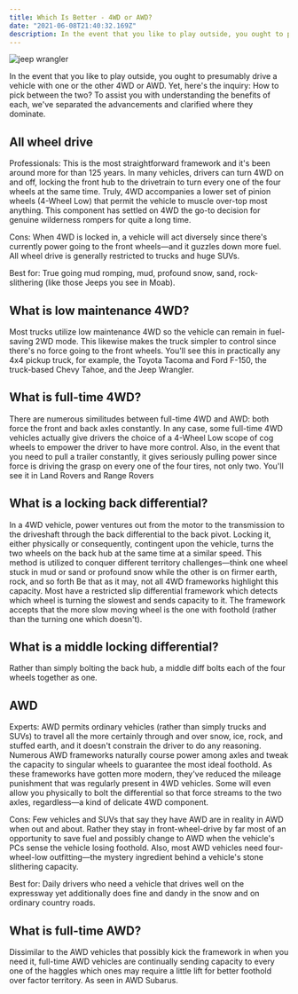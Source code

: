 ```yaml
---
title: Which Is Better - 4WD or AWD? 
date: "2021-06-08T21:40:32.169Z"
description: In the event that you like to play outside, you ought to presumably drive a vehicle with one or the other 4WD or AWD. Yet, here's the inquiry.
---
```


![jeep wrangler](https://i.ibb.co/DYN7RT3/jeep-wrangler.jpg)

In the event that you like to play outside, you ought to presumably drive a vehicle with one or the other 4WD or AWD. Yet, here's the inquiry: How to pick between the two? To assist you with understanding the benefits of each, we've separated the advancements and clarified where they dominate. 

## All wheel drive 

Professionals: This is the most straightforward framework and it's been around more for than 125 years. In many vehicles, drivers can turn 4WD on and off, locking the front hub to the drivetrain to turn every one of the four wheels at the same time. Truly, 4WD accompanies a lower set of pinion wheels (4-Wheel Low) that permit the vehicle to muscle over-top most anything. This component has settled on 4WD the go-to decision for genuine wilderness rompers for quite a long time. 

Cons: When 4WD is locked in, a vehicle will act diversely since there's currently power going to the front wheels—and it guzzles down more fuel. All wheel drive is generally restricted to trucks and huge SUVs. 

Best for: True going mud romping, mud, profound snow, sand, rock-slithering (like those Jeeps you see in Moab). 

## What is low maintenance 4WD? 

Most trucks utilize low maintenance 4WD so the vehicle can remain in fuel-saving 2WD mode. This likewise makes the truck simpler to control since there's no force going to the front wheels. You'll see this in practically any 4x4 pickup truck, for example, the Toyota Tacoma and Ford F-150, the truck-based Chevy Tahoe, and the Jeep Wrangler. 

## What is full-time 4WD? 

There are numerous similitudes between full-time 4WD and AWD: both force the front and back axles constantly. In any case, some full-time 4WD vehicles actually give drivers the choice of a 4-Wheel Low scope of cog wheels to empower the driver to have more control. Also, in the event that you need to pull a trailer constantly, it gives seriously pulling power since force is driving the grasp on every one of the four tires, not only two. You'll see it in Land Rovers and Range Rovers 

## What is a locking back differential? 

In a 4WD vehicle, power ventures out from the motor to the transmission to the driveshaft through the back differential to the back pivot. Locking it, either physically or consequently, contingent upon the vehicle, turns the two wheels on the back hub at the same time at a similar speed. This method is utilized to conquer different territory challenges—think one wheel stuck in mud or sand or profound snow while the other is on firmer earth, rock, and so forth Be that as it may, not all 4WD frameworks highlight this capacity. Most have a restricted slip differential framework which detects which wheel is turning the slowest and sends capacity to it. The framework accepts that the more slow moving wheel is the one with foothold (rather than the turning one which doesn't). 

## What is a middle locking differential? 

Rather than simply bolting the back hub, a middle diff bolts each of the four wheels together as one. 

## AWD 

Experts: AWD permits ordinary vehicles (rather than simply trucks and SUVs) to travel all the more certainly through and over snow, ice, rock, and stuffed earth, and it doesn't constrain the driver to do any reasoning. Numerous AWD frameworks naturally course power among axles and tweak the capacity to singular wheels to guarantee the most ideal foothold. As these frameworks have gotten more modern, they've reduced the mileage punishment that was regularly present in 4WD vehicles. Some will even allow you physically to bolt the differential so that force streams to the two axles, regardless—a kind of delicate 4WD component. 

Cons: Few vehicles and SUVs that say they have AWD are in reality in AWD when out and about. Rather they stay in front-wheel-drive by far most of an opportunity to save fuel and possibly change to AWD when the vehicle's PCs sense the vehicle losing foothold. Also, most AWD vehicles need four-wheel-low outfitting—the mystery ingredient behind a vehicle's stone slithering capacity. 

Best for: Daily drivers who need a vehicle that drives well on the expressway yet additionally does fine and dandy in the snow and on ordinary country roads. 

## What is full-time AWD? 

Dissimilar to the AWD vehicles that possibly kick the framework in when you need it, full-time AWD vehicles are continually sending capacity to every one of the haggles which ones may require a little lift for better foothold over factor territory. As seen in AWD Subarus.
